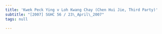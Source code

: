 ```yaml
---
title: 'Kwek Peck Ying v Loh Kwang Chay (Chen Hui Jie, Third Party)'
subtitle: "[2007] SGHC 56 / 23\_April\_2007"
tags: null

---
```


